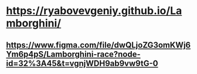# https://ryabovevgeniy.github.io/Lamborghini/
## https://www.figma.com/file/dwQLjoZG3omKWj6Ym6p4pS/Lamborghini-race?node-id=32%3A45&t=vgnjWDH9ab9vw9tG-0